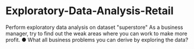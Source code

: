 # Exploratory-Data-Analysis-Retail
Perform exploratory data analysis on dataset "superstore"
As a business manager, try to find out the weak areas where you can work to
make more profit.
● What all business problems you can derive by exploring the data?
